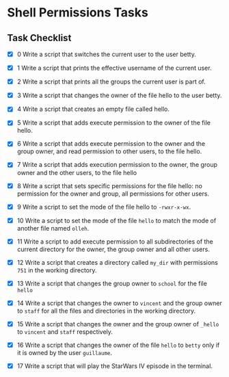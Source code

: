 # Shell Permissions Tasks

## Task Checklist

- [x] 0 Write a script that switches the current user to the user betty.
- [x] 1 Write a script that prints the effective username of the current user.
- [x] 2 Write a script that prints all the groups the current user is part of.
- [x] 3 Write a script that changes the owner of the file hello to the user betty.
- [x] 4 Write a script that creates an empty file called hello.
- [x] 5 Write a script that adds execute permission to the owner of the file hello.
- [x] 6 Write a script that adds execute permission to the owner and the group owner, and read permission to other users, to the file hello.
- [x] 7 Write a script that adds execution permission to the owner, the group owner and the other users, to the file hello
- [x] 8 Write a script that sets specific permissions for the file hello: no permission for the owner and group, all permissions for other users.
- [x] 9 Write a script to set the mode of the file hello to `-rwxr-x-wx`.
- [x] 10 Write a script to set the mode of the file `hello` to match the mode of another file named `olleh`.
- [x] 11 Write a script to add execute permission to all subdirectories of the current directory for the owner, the group owner and all other users.
- [x] 12 Write a script that creates a directory called `my_dir` with permissions `751` in the working directory.
- [x] 13 Write a script that changes the group owner to `school` for the file `hello`
- [x] 14 Write a script that changes the owner to `vincent` and the group owner to `staff` for all the files and directories in the working directory.
- [x] 15 Write a script that changes the owner and the group owner of `_hello` to `vincent` and `staff` respectively.
- [x] 16 Write a script that changes the owner of the file `hello` to `betty` only if it is owned by the user `guillaume`.
- [x] 17 Write a script that will play the StarWars IV episode in the terminal.

